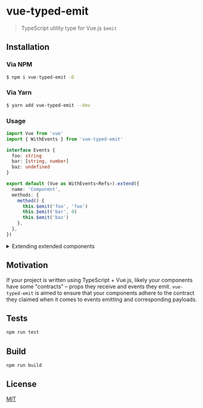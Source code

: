 # vue-typed-emit

> TypeScript utility type for Vue.js `$emit`

## Installation

### Via NPM

```bash
$ npm i vue-typed-emit -D
```

### Via Yarn

```bash
$ yarn add vue-typed-emit --dev
```

### Usage

```ts
import Vue from 'vue'
import { WithEvents } from 'vue-typed-emit'

interface Events {
  foo: string
  bar: [string, number]
  baz: undefined
}

export default (Vue as WithEvents<Refs>).extend({
  name: 'Component',
  methods: {
    method() {
      this.$emit('foo', 'foo')
      this.$emit('bar', 0)
      this.$emit('baz')
    },
  },
})
```

<details>
<summary>Extending extended components</summary>

```ts
// YourAwesomeExtendedComponent.vue
// ...

export default Vue.extend({
  // ...
  methods: {
    baz() {},
  },
  // ...
})
```

```ts
// ...
import YourAwesomeExtendedComponent from 'path/to/your/awewsome/extended/component'

export default (YourAwesomeExtendedComponent as WithRefs<
  Refs,
  typeof YourAwesomeExtendedComponent
>).extend({})
```

</details>

## Motivation

If your project is written using TypeScript + Vue.js, likely your components have some "contracts" – props they receive and events they emit. `vue-typed-emit` is aimed to ensure that your components adhere to the contract they claimed when it comes to events emitting and corresponding payloads.

## Tests

```bash
npm run test
```

## Build

```bash
npm run build
```

## License

[MIT](http://opensource.org/licenses/MIT)
